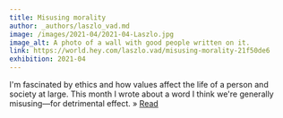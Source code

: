 ```yaml
---
title: Misusing morality
author: _authors/laszlo_vad.md
image: /images/2021-04/2021-04-Laszlo.jpg
image_alt: A photo of a wall with good people written on it.
link: https://world.hey.com/laszlo.vad/misusing-morality-21f50de6
exhibition: 2021-04
---
```


I'm fascinated by ethics and how values affect the life of a person and society at large. This month I wrote about a word I think we're generally misusing—for detrimental effect. » <a href="https://world.hey.com/laszlo.vad/misusing-morality-21f50de6">Read</a>